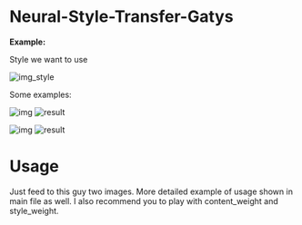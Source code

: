 # Neural-Style-Transfer-Gatys
**Example:**

Style we want to use

![img_style](https://user-images.githubusercontent.com/44481414/124080749-65345000-da53-11eb-9aeb-bbba804d51f1.jpg)

Some examples:

![img](https://user-images.githubusercontent.com/44481414/124080550-2bfbe000-da53-11eb-98a6-b6cee93e4e40.jpg)
![result](https://user-images.githubusercontent.com/44481414/124080846-7f6e2e00-da53-11eb-8df0-ec4f95fa532e.jpg)

![img](https://user-images.githubusercontent.com/44481414/124085454-babf2b80-da58-11eb-8335-21464a6da62a.jpg)
![result](https://user-images.githubusercontent.com/44481414/124085459-bbf05880-da58-11eb-8c7e-0b29e88a95f7.jpg)


# Usage
Just feed to this guy two images. More detailed example of usage shown in main file as well. I also recommend you to play with content_weight and style_weight.
